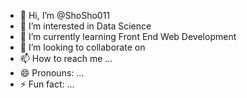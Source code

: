 - 👋 Hi, I’m @ShoSho011
- 👀 I’m interested in Data Science
- 🌱 I’m currently learning Front End Web Development
- 💞️ I’m looking to collaborate on 
- 📫 How to reach me ...
- 😄 Pronouns: ...
- ⚡ Fun fact: ...

<!---
ShoSho011/ShoSho011 is a ✨ special ✨ repository because its `README.md` (this file) appears on your GitHub profile.
You can click the Preview link to take a look at your changes.
--->
